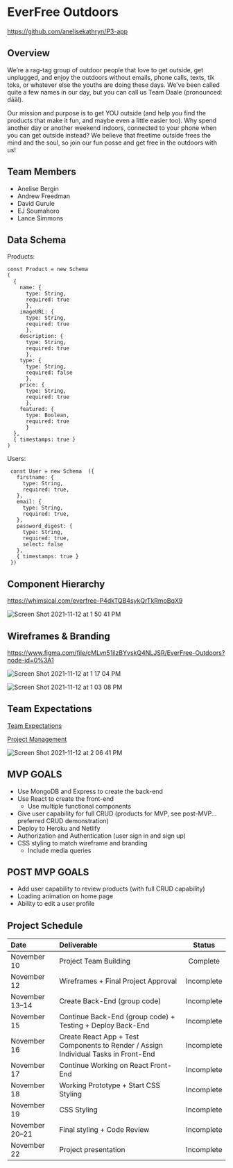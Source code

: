 # EverFree Outdoors

https://github.com/anelisekathryn/P3-app

## Overview

We’re a rag-tag group of outdoor people that love to get outside, get unplugged, and enjoy the outdoors without emails, phone calls, texts, tik toks, or whatever else the youths are doing these days. We’ve been called quite a few names in our day, but you can call us Team Daale (pronounced: dāāl). 

Our mission and purpose is to get YOU outside (and help you find the products that make it fun, and maybe even a little easier too). Why spend another day or another weekend indoors, connected to your phone when you can get outside instead? We believe that freetime outside frees the mind and the soul, so join our fun posse and get free in the outdoors with us!

## Team Members
- Anelise Bergin
- Andrew Freedman
- David Gurule
- EJ Soumahoro
- Lance Simmons

## Data Schema

Products:
```
const Product = new Schema
(
  {
    name: { 
      type: String, 
      required: true 
      },
    imageURL: { 
      type: String, 
      required: true 
      },
    description: { 
      type: String, 
      required: true 
      },
    type: { 
      type: String, 
      required: false  
      },
    price: { 
      type: String, 
      required: true 
      },
    featured: { 
      type: Boolean, 
      required: true 
      }  
  },
  { timestamps: true }
)
```

Users:
```
 const User = new Schema  ({
   firstname: {
     type: String,
     required: true,
   },
   email: {
     type: String,
     required: true,
   },
   password_digest: {
     type: String,
     required: true,
     select: false
   },
   { timestamps: true }
 })

```

## Component Hierarchy

https://whimsical.com/everfree-P4dkTQB4sykQrTkRmoBqX9

![Screen Shot 2021-11-12 at 1 50 41 PM](https://user-images.githubusercontent.com/90531123/141532906-6f8046d3-b26d-4457-921f-234126942273.png)

## Wireframes & Branding

https://www.figma.com/file/cMLvn51ilzBYvskQ4NLJSR/EverFree-Outdoors?node-id=0%3A1

![Screen Shot 2021-11-12 at 1 17 04 PM](https://user-images.githubusercontent.com/90531123/141529286-a175ae3c-1e1a-469b-8158-86de37ed976b.png)

![Screen Shot 2021-11-12 at 1 03 08 PM](https://user-images.githubusercontent.com/90531123/141527909-231efd54-32cf-4fa3-8385-7eed52156cd1.png)

## Team Expectations

[Team Expectations](https://docs.google.com/document/d/1cJsnRTeMD8zwStb7M6jFdcLx1ro5UoGyzrmQ1iOCzB0/edit?usp=sharing)

[Project Management](https://app.asana.com/0/1201354529674099/timeline)

![Screen Shot 2021-11-12 at 2 06 41 PM](https://user-images.githubusercontent.com/90531123/141534512-c6c6013e-652d-4d28-a783-2849c552c9a0.png)

## MVP GOALS
- Use MongoDB and Express to create the back-end
- Use React to create the front-end
    - Use multiple functional components
- Give user capability for full CRUD (products for MVP, see post-MVP... preferred CRUD demonstration)
- Deploy to Heroku and Netlify
- Authorization and Authentication (user sign in and sign up)
- CSS styling to match wireframe and branding
    - Include media queries

## POST MVP GOALS
- Add user capability to review products (with full CRUD capability)
- Loading animation on home page
- Ability to edit a user profile

## Project Schedule

| Date              | Deliverable                                                                             |   Status     |
| :---------------- | :-------------------------------------------------------------------------------------- | :----------: |
| November 10       | Project Team Building                                                                   |  Complete    |
| November 12       | Wireframes + Final Project Approval                                                     |  Incomplete  |
| November 13–14    | Create Back-End (group code)                                                            |  Incomplete  |
| November 15       | Continue Back-End (group code) + Testing + Deploy Back-End                              |  Incomplete  |
| November 16       | Create React App + Test Components to Render / Assign Individual Tasks in Front-End     |  Incomplete  |
| November 17       | Continue Working on React Front-End                                                     |  Incomplete  |
| November 18       | Working Prototype + Start CSS Styling                                                   |  Incomplete  |
| November 19       | CSS Styling                                                                             |  Incomplete  |
| November 20–21    | Final styling + Code Review                                                             |  Incomplete  |
| November 22       | Project presentation                                                                    |  Incomplete  |

